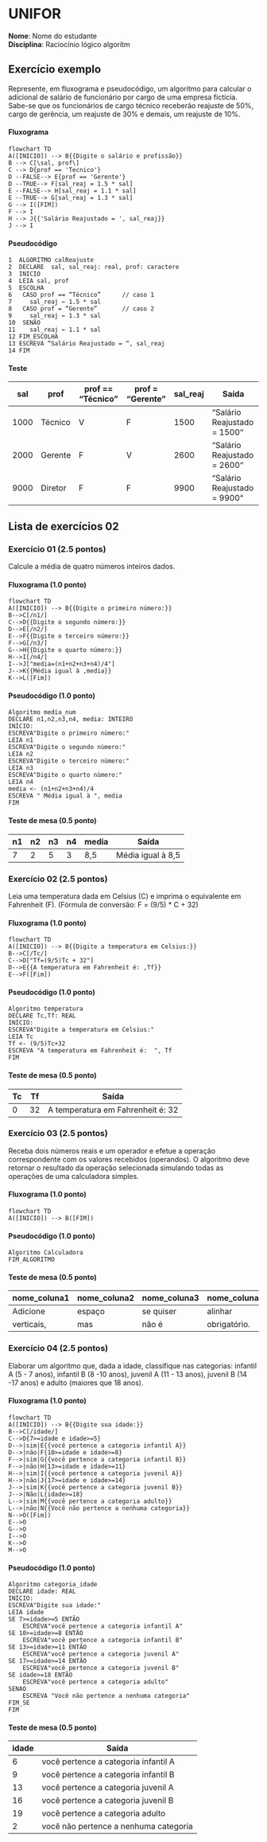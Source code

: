 # UNIFOR
**Nome**: Nome do estudante <br>
**Disciplina**: Raciocínio lógico algorítm

## Exercício exemplo
Represente, em fluxograma e pseudocódigo, um algoritmo para calcular o adicional de salário de funcionário por cargo de uma empresa fictícia. Sabe-se que os funcionários de cargo técnico receberão reajuste de 50%, cargo de gerência, um reajuste de 30% e demais, um reajuste de 10%. 

#### Fluxograma
```mermaid
flowchart TD
A([INICIO]) --> B{{Digite o salário e profissão}}
B --> C[\sal, prof\]
C --> D{prof == 'Tecnico'}
D --FALSE--> E{prof == 'Gerente'}
D --TRUE--> F[sal_reaj = 1.5 * sal]
E --FALSE--> H[sal_reaj = 1.1 * sal]
E --TRUE--> G[sal_reaj = 1.3 * sal]
G --> I([FIM])
F --> I
H --> J{{'Salário Reajustado = ', sal_reaj}}
J --> I
```

#### Pseudocódigo
```
1  ALGORITMO calReajuste
2  DECLARE  sal, sal_reaj: real, prof: caractere
3  INICIO
4  LEIA sal, prof
5  ESCOLHA
6   CASO prof == “Técnico”		// caso 1
7     sal_reaj ← 1.5 * sal
8   CASO prof = “Gerente”		// caso 2
9     sal_reaj ← 1.3 * sal
10  SENÃO
11    sal_reaj ← 1.1 * sal
12 FIM_ESCOLHA
13 ESCREVA “Salário Reajustado = “, sal_reaj
14 FIM
```

#### Teste
| sal | prof | prof == “Técnico” | prof = “Gerente” | sal_reaj | Saída |
| -- | -- | -- | -- | -- | -- |
| 1000 | Técnico | V | F | 1500 | “Salário Reajustado = 1500“ |
| 2000 | Gerente | F | V | 2600 | “Salário Reajustado = 2600“ |
| 9000 | Diretor | F | F | 9900 | “Salário Reajustado = 9900“ |

## Lista de exercícios 02

### Exercício 01 (2.5 pontos)
Calcule a média de quatro números inteiros dados.

#### Fluxograma (1.0 ponto)

```mermaid
flowchart TD
A([INICIO]) --> B{{Digite o primeiro número:}}
B-->C[/n1/]
C-->D{{Digite o segundo número:}}
D-->E[/n2/]
E-->F{{Digite o terceiro número:}}
F-->G[/n3/]
G-->H{{Digite o quarto número:}}
H-->I[/n4/]
I-->J["media=(n1+n2+n3+n4)/4"]
J-->K{{Média igual à ,media}}
K-->L([Fim])
```

#### Pseudocódigo (1.0 ponto)

```
Algoritmo media_num
DECLARE n1,n2,n3,n4, media: INTEIRO
INÍCIO:
ESCREVA"Digite o primeiro nùmero:"
LEIA n1
ESCREVA"Digite o segundo nùmero:"
LEIA n2
ESCREVA"Digite o terceiro nùmero:"
LEIA n3
ESCREVA"Digite o quarto nùmero:"
LEIA n4
media <- (n1+n2+n3+n4)/4
ESCREVA " Média igual à ", media
FIM
```

#### Teste de mesa (0.5 ponto)

| n1|n2 | n3| n4  | media |Saída|
|      --      |      --      |      --      |       --      |   --      | --      |   
| 7| 2| 5| 3|8,5| Média igual à 8,5

### Exercício 02 (2.5 pontos)
Leia uma temperatura dada em Celsius (C) e imprima o equivalente em Fahrenheit (F). (Fórmula de conversão: F = (9/5) * C + 32)

#### Fluxograma (1.0 ponto)

```mermaid
flowchart TD
A([INICIO]) --> B{{Digite a temperatura em Celsius:}}
B-->C[/Tc/]
C-->D["Tf=(9/5)Tc + 32"]
D-->E{{A temperatura em Fahrenheit é: ,Tf}}
E-->F([Fim])
```

#### Pseudocódigo (1.0 ponto)

```
Algoritmo temperatura
DECLARE Tc,Tf: REAL
INÍCIO:
ESCREVA"Digite a temperatura em Celsius:"
LEIA Tc
Tf <- (9/5)Tc+32
ESCREVA "A temperatura em Fahrenheit é:  ", Tf
FIM
```

#### Teste de mesa (0.5 ponto)

| Tc|Tf | Saída|
|      --      |      --      |      --      |  
| 0| 32| A temperatura em Fahrenheit é:  32 | 

### Exercício 03 (2.5 pontos)
Receba dois números reais e um operador e efetue a operação correspondente com os valores recebidos (operandos). 
O algoritmo deve retornar o resultado da operação selecionada simulando todas as operações de uma calculadora simples.

#### Fluxograma (1.0 ponto)

```mermaid
flowchart TD
A([INICIO]) --> B([FIM])
```

#### Pseudocódigo (1.0 ponto)

```
Algoritmo Calculadora
FIM_ALGORITMO
```

#### Teste de mesa (0.5 ponto)

| nome_coluna1 | nome_coluna2 | nome_coluna3 | nome_coluna4 | nome_coluna5 | 
|      --      |      --      |      --      |      --      |      --      | 
| Adicione     | espaço       | se quiser    |  alinhar     | as barras    |
| verticais,   | mas          | não é        | obrigatório. | Entendido ?  |

### Exercício 04 (2.5 pontos)
Elaborar um algoritmo que, dada a idade, classifique nas categorias: infantil A (5 - 7 anos), infantil B (8 -10 anos), juvenil A (11 - 13 anos), juvenil B (14 -17 anos) e adulto (maiores que 18 anos).
#### Fluxograma (1.0 ponto)

```mermaid
flowchart TD
A([INICIO]) --> B{{Digite sua idade:}}
B-->C[/idade/]
C-->D{7>=idade e idade>=5}
D-->|sim|E{{você pertence a categoria infantil A}}
D-->|não|F{10>=idade e idade>=8}
F-->|sim|G{{você pertence a categoria infantil B}}
F-->|não|H{13>=idade e idade>=11}
H-->|sim|I{{você pertence a categoria juvenil A}}
H-->|não|J{17>=idade e idade>=14}
J-->|sim|K{{você pertence a categoria juvenil B}}
J-->|Não|L{idade>=18}
L-->|sim|M{{você pertence a categoria adulto}}
L-->|não|N{{Você não pertence a nenhuma categoria}}
N-->O([Fim])
E-->O
G-->O
I-->O
K-->O
M-->O
```
#### Pseudocódigo (1.0 ponto)

```
Algoritmo categoria_idade
DECLARE idade: REAL
INÍCIO:
ESCREVA"Digite sua idade:"
LEIA idade
SE 7>=idade>=5 ENTÃO
	ESCREVA"você pertence a categoria infantil A"
SE 10>=idade>=8 ENTÃO
	ESCREVA"você pertence a categoria infantil B"
SE 13>=idade>=11 ENTÃO
	ESCREVA"você pertence a categoria juvenil A"
SE 17>=idade>=14 ENTÃO
	ESCREVA"você pertence a categoria juvenil B"
SE idade>=18 ENTÃO
	ESCREVA"você pertence a categoria adulto"			
SENAO
	ESCREVA "Você não pertence a nenhuma categoria"
FIM_SE
FIM
```

#### Teste de mesa (0.5 ponto)

| idade |Saída|
|      --      |      --      |    
| 6| você pertence a categoria infantil A| 
| 9| você pertence a categoria infantil B| 
| 13| você pertence a categoria juvenil A| 
| 16| você pertence a categoria juvenil B| 
| 19| você pertence a categoria adulto| 
| 2| você não pertence a nenhuma categoria| 
